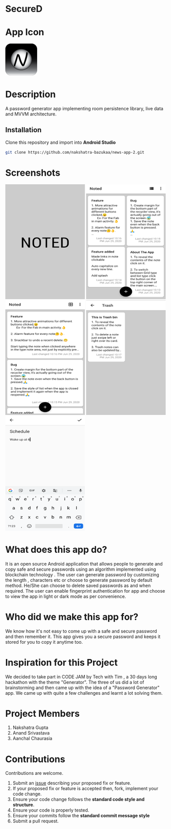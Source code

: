 # SecureD

# App Icon
<img src="https://github.com/nakshatra-bazukaa/Noted/blob/master/Noted%20icons/0.75x/Asset%204ldpi.png" height="100" width="100">

# Description
A password generator app implementing room persistence library, live data and MVVM architecture.
## Installation
Clone this repository and import into **Android Studio**
```bash
git clone https://github.com/nakshatra-bazukaa/news-app-2.git
```

# Screenshots

<img src="https://github.com/nakshatra-bazukaa/Noted/blob/master/SS/Screenshot_20200629-221403%7E2.png" height="360" width="250">
<img src="https://github.com/nakshatra-bazukaa/Noted/blob/master/SS/Screenshot_20200629-221702%7E2.png" height="360" width="250">
<img src="https://github.com/nakshatra-bazukaa/Noted/blob/master/SS/Screenshot_20200629-221706%7E2.png" height="360" width="250">
<img src="https://github.com/nakshatra-bazukaa/Noted/blob/master/SS/Screenshot_20200629-221733%7E2.png" height="360" width="250">
<img src="https://github.com/nakshatra-bazukaa/Noted/blob/master/SS/Screenshot_20200629-221810%7E2.png" height="360" width="250">

# What does this app do?
It is an open source Android application that allows people to generate and copy safe and secure passwords using an algorithm implemented using blockchain technology . The user can generate password by customizing the length , characters etc or choose to generate password by default method. He/She can choose to delete saved passwords as and when required. The user can enable fingerprint authentication for app and choose to view the app in light or dark mode as per convenience.

# Who did we make this app for? 
We know how it's not easy to come up with a safe and secure password and then remember it. This app gives you a secure password and keeps it stored for you to copy it
anytime too. 

# Inspiration for this Project
We decided to take part in CODE JAM by Tech with Tim , a 30 days long hackathon with the theme "Generator". The three of us did a lot of brainstorming and then came up with the 
idea of a "Password Generator" app. We came up with quite a few challenges and learnt a lot solving them. 


# Project Members
1. Nakshatra Gupta 
2. Anand Srivastava
3. Aanchal Chaurasia

# Contributions
Contributions are welcome.
1. Submit an [issue](https://github.com/nakshatra-bazukaa/Noted/issues) describing your proposed fix or feature.
2. If your proposed fix or feature is accepted then, fork, implement your code change.
3. Ensure your code change follows the **standard code style and structure**.
4. Ensure your code is properly tested.
5. Ensure your commits follow the **standard commit message style**
6. Submit a pull request.

